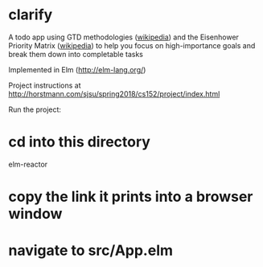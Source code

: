 # clarify
A todo app using GTD methodologies ([wikipedia](https://en.wikipedia.org/wiki/Getting_Things_Done)) and the Eisenhower Priority Matrix ([wikipedia](https://en.wikipedia.org/wiki/Time_management#The_Eisenhower_Method)) to help you focus on high-importance goals and break them down into completable tasks

Implemented in Elm (http://elm-lang.org/)

Project instructions at http://horstmann.com/sjsu/spring2018/cs152/project/index.html

Run the project:  
# cd into this directory
elm-reactor
# copy the link it prints into a browser window
# navigate to src/App.elm

